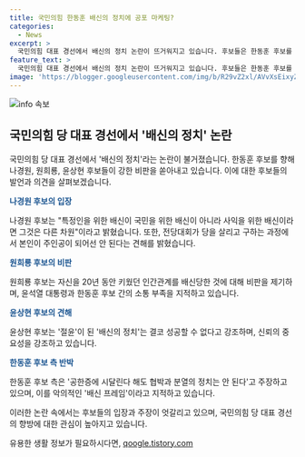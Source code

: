 ```yaml
---
title: 국민의힘 한동훈 배신의 정치에 공포 마케팅?
categories:
  - News
excerpt: >
  국민의힘 대표 경선에서 배신의 정치 논란이 뜨거워지고 있습니다. 후보들은 한동훈 후보를 향해 배신의 정치는 성공하지 못한다며 비판했고, 한동훈 후보 측은 이를 공한증이라고 반박하고 있습니다. 이와 관련해 나경원 후보는 사익을 위한 배신은 이해할 수 없어라고 밝히며, 다른 후보들도 각각의 입장을 강조하고 있습니다. 이러한 논란은 윤석열 대통령과의 관계를 둘러싼 갈등을 부각시키고 있습니다. 
feature_text: >
  국민의힘 대표 경선에서 배신의 정치 논란이 뜨거워지고 있습니다. 후보들은 한동훈 후보를 향해 배신의 정치는 성공하지 못한다며 비판했고, 한동훈 후보 측은 이를 공한증이라고 반박하고 있습니다. 이와 관련해 나경원 후보는 사익을 위한 배신은 이해할 수 없어라고 밝히며, 다른 후보들도 각각의 입장을 강조하고 있습니다. 이러한 논란은 윤석열 대통령과의 관계를 둘러싼 갈등을 부각시키고 있습니다. 
image: 'https://blogger.googleusercontent.com/img/b/R29vZ2xl/AVvXsEixyZcFfHzMRdzZMjFBmAUKJYCLCGyLL1o632UiGVXcaFdKo_bkvkuCioo0uUKlGfBVcT3P84aROyZIXSBEx3Aw5nCQ3pTgDom1WDC4m8eifvWiAmWEEVb4x6G_l8C0QH225ldMjyaFvpxGEBGNO37VmDTDMHGhJPq73UglMfDca1-0aw/s1600/blogspot.png'
---
```


<p><img src="https://blogger.googleusercontent.com/img/b/R29vZ2xl/AVvXsEixyZcFfHzMRdzZMjFBmAUKJYCLCGyLL1o632UiGVXcaFdKo_bkvkuCioo0uUKlGfBVcT3P84aROyZIXSBEx3Aw5nCQ3pTgDom1WDC4m8eifvWiAmWEEVb4x6G_l8C0QH225ldMjyaFvpxGEBGNO37VmDTDMHGhJPq73UglMfDca1-0aw/s1600/blogspot.png" alt="info 속보" /></p>

<h2 data-ke-size="size26">국민의힘 당 대표 경선에서 '배신의 정치' 논란</h2>

<p>국민의힘 당 대표 경선에서 '배신의 정치'라는 논란이 불거졌습니다. 한동훈 후보를 향해 나경원, 원희룡, 윤상현 후보들이 강한 비판을 쏟아내고 있습니다. 이에 대한 후보들의 발언과 의견을 살펴보겠습니다.</p>

<p data-ke-size="size16"><b><span style="color: #1a5490;">나경원 후보의 입장</span></b></p>

<p>나경원 후보는 "특정인을 위한 배신이 국민을 위한 배신이 아니라 사익을 위한 배신이라면 그것은 다른 차원"이라고 밝혔습니다. 또한, 전당대회가 당을 살리고 구하는 과정에서 본인이 주인공이 되어선 안 된다는 견해를 밝혔습니다.</p>

<p data-ke-size="size16"><b><span style="color: #1a5490;">원희룡 후보의 비판</span></b></p>

<p>원희룡 후보는 자신을 20년 동안 키웠던 인간관계를 배신당한 것에 대해 비판을 제기하며, 윤석열 대통령과 한동훈 후보 간의 소통 부족을 지적하고 있습니다.</p>

<p data-ke-size="size16"><b><span style="color: #1a5490;">윤상현 후보의 견해</span></b></p>

<p>윤상현 후보는 '절윤'이 된 '배신의 정치'는 결코 성공할 수 없다고 강조하며, 신뢰의 중요성을 강조하고 있습니다.</p>

<p data-ke-size="size16"><b><span style="color: #1a5490;">한동훈 후보 측 반박</span></b></p>

<p>한동훈 후보 측은 '공한증에 시달린다 해도 협박과 분열의 정치는 안 된다'고 주장하고 있으며, 이를 악의적인 '배신 프레임'이라고 지적하고 있습니다.</p>

<p>이러한 논란 속에서는 후보들의 입장과 주장이 엇갈리고 있으며, 국민의힘 당 대표 경선의 향방에 대한 관심이 높아지고 있습니다.</p>
유용한 생활 정보가 필요하시다면, <a href="https://qoogle.tistory.com" rel="dofollow">qoogle.tistory.com</a>


